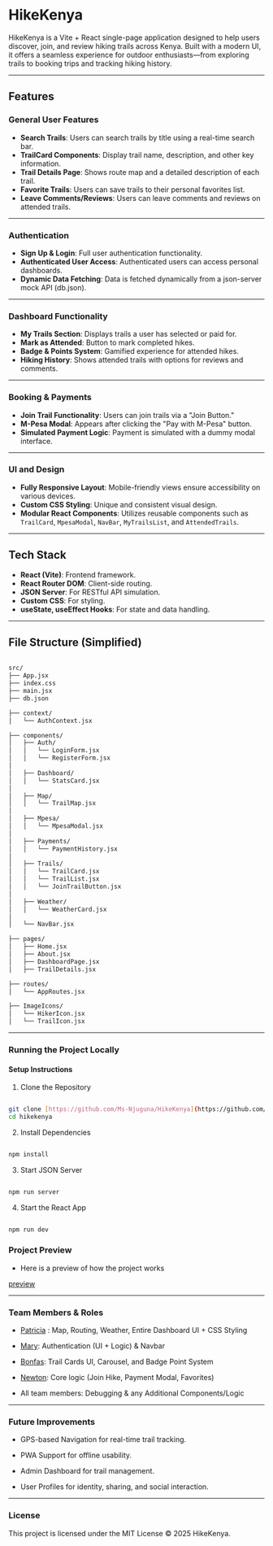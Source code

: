 # HikeKenya

HikeKenya is a Vite + React single-page application designed to help users discover, join, and review hiking trails across Kenya. Built with a modern UI, it offers a seamless experience for outdoor enthusiasts—from exploring trails to booking trips and tracking hiking history.

---

## Features

### General User Features

* **Search Trails**: Users can search trails by title using a real-time search bar.
* **TrailCard Components**: Display trail name, description, and other key information.
* **Trail Details Page**: Shows route map and a detailed description of each trail.
* **Favorite Trails**: Users can save trails to their personal favorites list.
* **Leave Comments/Reviews**: Users can leave comments and reviews on attended trails.

---

### Authentication

* **Sign Up & Login**: Full user authentication functionality.
* **Authenticated User Access**: Authenticated users can access personal dashboards.
* **Dynamic Data Fetching**: Data is fetched dynamically from a json-server mock API (db.json).

---

### Dashboard Functionality

* **My Trails Section**: Displays trails a user has selected or paid for.
* **Mark as Attended**: Button to mark completed hikes.
* **Badge & Points System**: Gamified experience for attended hikes.
* **Hiking History**: Shows attended trails with options for reviews and comments.

---

### Booking & Payments

* **Join Trail Functionality**: Users can join trails via a "Join Button."
* **M-Pesa Modal**: Appears after clicking the "Pay with M-Pesa" button.
* **Simulated Payment Logic**: Payment is simulated with a dummy modal interface.

---

### UI and Design

* **Fully Responsive Layout**: Mobile-friendly views ensure accessibility on various devices.
* **Custom CSS Styling**: Unique and consistent visual design.
* **Modular React Components**: Utilizes reusable components such as `TrailCard`, `MpesaModal`, `NavBar`, `MyTrailsList`, and `AttendedTrails`.

---

## Tech Stack

* **React (Vite)**: Frontend framework.
* **React Router DOM**: Client-side routing.
* **JSON Server**: For RESTful API simulation.
* **Custom CSS**: For styling.
* **useState, useEffect Hooks**: For state and data handling.

---

## File Structure (Simplified)

```bash

src/
├── App.jsx
├── index.css
├── main.jsx
├── db.json

├── context/
│   └── AuthContext.jsx

├── components/
│   ├── Auth/
│   │   └── LoginForm.jsx
│   │   └── RegisterForm.jsx
│
│   ├── Dashboard/
│   │   └── StatsCard.jsx
│
│   ├── Map/
│   │   └── TrailMap.jsx
│
│   ├── Mpesa/
│   │   └── MpesaModal.jsx
│
│   ├── Payments/
│   │   └── PaymentHistory.jsx
│
│   ├── Trails/
│   │   └── TrailCard.jsx
│   │   └── TrailList.jsx
│   │   └── JoinTrailButton.jsx
│
│   ├── Weather/
│   │   └── WeatherCard.jsx
│
│   └── NavBar.jsx

├── pages/
│   ├── Home.jsx
│   ├── About.jsx
│   ├── DashboardPage.jsx
│   ├── TrailDetails.jsx

├── routes/
│   └── AppRoutes.jsx

├── ImageIcons/
│   └── HikerIcon.jsx
│   └── TrailIcon.jsx

```

---

### Running the Project Locally

#### Setup Instructions
1. Clone the Repository

```bash

git clone [https://github.com/Ms-Njuguna/HikeKenya](https://github.com/Ms-Njuguna/HikeKenya)
cd hikekenya

```

2. Install Dependencies

```bash

npm install

```

3. Start JSON Server

```bash

npm run server

```

4. Start the React App

```bash

npm run dev

```

### Project Preview

- Here is a preview of how the project works

[preview](https://github.com/user-attachments/assets/68aa3ace-6881-47aa-922d-8b17824c38c8)

---


### Team Members & Roles

- [Patricia](https://github.com/Ms-Njuguna/HikeKenya) : Map, Routing, Weather, Entire Dashboard UI + CSS Styling

- [Mary](https://github.com/marsha-blip): Authentication (UI + Logic) & Navbar

- [Bonfas](https://github.com/tronzee-star): Trail Cards UI, Carousel, and Badge Point System

- [Newton](https://github.com/Newton-Oduor): Core logic (Join Hike, Payment Modal, Favorites)

- All team members: Debugging & any Additional Components/Logic

---

### Future Improvements

- GPS-based Navigation for real-time trail tracking.

- PWA Support for offline usability.

- Admin Dashboard for trail management.

- User Profiles for identity, sharing, and social interaction.

---

### License

This project is licensed under the MIT License © 2025 HikeKenya.

